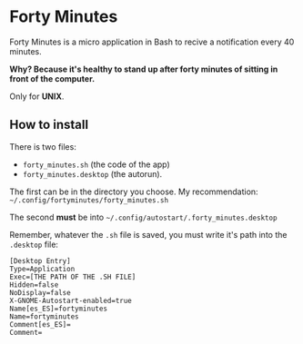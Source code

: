 # Forty Minutes

Forty Minutes is a micro application in Bash to recive a notification every 40 minutes.

**Why? Because it's healthy to stand up after forty minutes of sitting in front of the computer.**

Only for **UNIX**.

## How to install

There is two files:

- `forty_minutes.sh` (the code of the app)
- `forty_minutes.desktop` (the autorun).

The first can be in the directory you choose. My recommendation: `~/.config/fortyminutes/forty_minutes.sh`

The second **must** be into `~/.config/autostart/.forty_minutes.desktop`

Remember, whatever the `.sh` file is saved, you must write it's path into the `.desktop` file:

```
[Desktop Entry]
Type=Application
Exec=[THE PATH OF THE .SH FILE]
Hidden=false
NoDisplay=false
X-GNOME-Autostart-enabled=true
Name[es_ES]=fortyminutes
Name=fortyminutes
Comment[es_ES]=
Comment=
```
